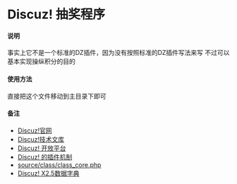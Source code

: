 Discuz! 抽奖程序
=====================


#### 说明

事实上它不是一个标准的DZ插件，因为没有按照标准的DZ插件写法来写
不过可以基本实现操纵积分的目的

#### 使用方法

直接把这个文件移动到主目录下即可

#### 备注

* [Discuz!官网](http://www.discuz.net/)
* [Discuz!技术文库](http://dev.discuz.org/wiki/)
* [Discuz! 开放平台](http://open.discuz.net)
* [Discuz! 的插件机制](http://open.discuz.net/?ac=document&page=dev_plugin)
* [source/class/class_core.php](http://dev.discuz.org/wiki/index.php?title=%E6%8F%92%E4%BB%B6%E8%AE%BE%E8%AE%A1%E7%9A%84%E5%87%86%E5%A4%87%E5%B7%A5%E4%BD%9C)
* [Discuz! X2.5数据字典](http://dev.discuz.org/wiki/index.php?title=Discuz!_X2.5%E6%95%B0%E6%8D%AE%E5%AD%97%E5%85%B8)


